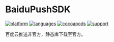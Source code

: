 # BaiduPushSDK

[![platform](https://img.shields.io/badge/platform-iOS-blue.svg?style=plastic)](#)
[![languages](https://img.shields.io/badge/language-objective--c-blue.svg)](#) 
[![cocoapods](https://img.shields.io/badge/cocoapods-supported-4BC51D.svg?style=plastic)](https://cocoapods.org/pods/RSDBPushSDK)
[![support](https://img.shields.io/badge/support-ios%208%2B-orange.svg)](#) 

百度云推送非官方，静态库下载至官方。
